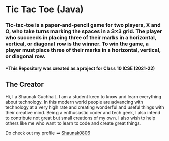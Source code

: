 # Tic Tac Toe (Java)
### Tic-tac-toe is a paper-and-pencil game for two players, X and O, who take turns marking the spaces in a 3×3 grid. The player who succeeds in placing three of their marks in a horizontal, vertical, or diagonal row is the winner. To win the game, a player must place three of their marks in a horizontal, vertical, or diagonal row.

#### *This Repository was created as a project for Class 10 ICSE (2021-22)


## The Creator
Hi, I a Shaunak Guchhait. I am a student keen to know and learn everything about technology. In this modern world people are advancing with technology at a very high rate and creating wonderful and useful things with their creative mind. Being a enthusiastic coder and tech geek, I also intend to contribute not great but small creations of my own. I also wish to help others like me who want to learn to code and create great things.
 <br>

Do check out my profile ➡ [Shaunak0806](https://github.com/Shaunak0806)


